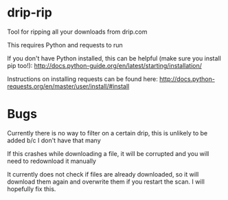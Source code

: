 # drip-rip
Tool for ripping all your downloads from drip.com

This requires Python and requests to run

If you don't have Python installed, this can be helpful (make sure you install pip too!):
http://docs.python-guide.org/en/latest/starting/installation/

Instructions on installing requests can be found here:
http://docs.python-requests.org/en/master/user/install/#install


# Bugs
Currently there is no way to filter on a certain drip, this is unlikely to be added b/c I don't have that many

If this crashes while downloading a file, it will be corrupted and you will need to redownload it manually

It currently does not check if files are already downloaded, so it will download them again and overwrite them if you restart the scan. I will hopefully fix this.
